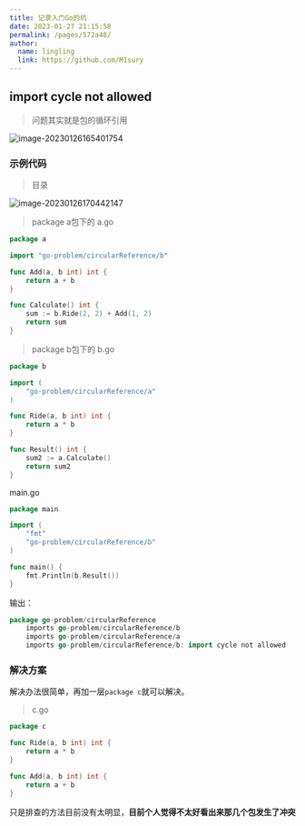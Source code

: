 ```yaml
---
title: 记录入门Go的坑
date: 2023-01-27 21:15:58
permalink: /pages/572a48/
author: 
  name: lingling
  link: https://github.com/M1sury
---
```

## import cycle not allowed

> 问题其实就是包的循环引用

![image-20230126165401754](https://cdn.staticaly.com/gh/M1sury/image-store@master/image-20230126165401754.png)

### 示例代码

> 目录

![image-20230126170442147](https://cdn.staticaly.com/gh/M1sury/image-store@master/image-20230126170442147.png)

> package a包下的 a.go

```go
package a

import "go-problem/circularReference/b"

func Add(a, b int) int {
	return a + b
}

func Calculate() int {
	sum := b.Ride(2, 2) + Add(1, 2)
	return sum
}
```

> package b包下的 b.go

```go
package b

import (
	"go-problem/circularReference/a"
)

func Ride(a, b int) int {
	return a * b
}

func Result() int {
	sum2 := a.Calculate()
	return sum2
}
```

main.go

```go
package main

import (
	"fmt"
	"go-problem/circularReference/b"
)

func main() {
	fmt.Println(b.Result())
}
```

输出：

```go
package go-problem/circularReference
	imports go-problem/circularReference/b
	imports go-problem/circularReference/a
	imports go-problem/circularReference/b: import cycle not allowed
```

### 解决方案

解决办法很简单，再加一层`package c`就可以解决。

> c.go

```go
package c

func Ride(a, b int) int {
	return a * b
}

func Add(a, b int) int {
	return a + b
}
```

只是排查的方法目前没有太明显，**目前个人觉得不太好看出来那几个包发生了冲突**